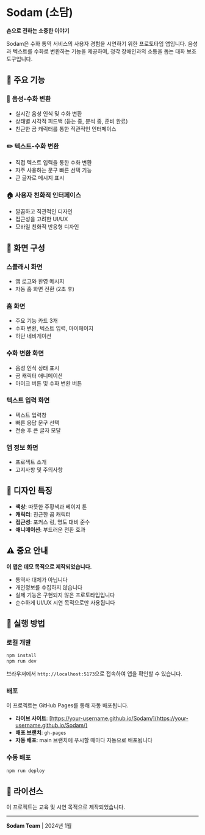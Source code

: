 # Sodam (소담)

**손으로 전하는 소중한 이야기**

Sodam은 수화 통역 서비스의 사용자 경험을 시연하기 위한 프로토타입 앱입니다. 음성과 텍스트를 수화로 변환하는 기능을 제공하여, 청각 장애인과의 소통을 돕는 대화 보조 도구입니다.

## 🌟 주요 기능

### 🎤 음성-수화 변환
- 실시간 음성 인식 및 수화 변환
- 상태별 시각적 피드백 (듣는 중, 분석 중, 준비 완료)
- 친근한 곰 캐릭터를 통한 직관적인 인터페이스

### ✏️ 텍스트-수화 변환
- 직접 텍스트 입력을 통한 수화 변환
- 자주 사용하는 문구 빠른 선택 기능
- 큰 글자로 메시지 표시

### 🏠 사용자 친화적 인터페이스
- 깔끔하고 직관적인 디자인
- 접근성을 고려한 UI/UX
- 모바일 친화적 반응형 디자인

## 📱 화면 구성

### 스플래시 화면
- 앱 로고와 환영 메시지
- 자동 홈 화면 전환 (2초 후)

### 홈 화면
- 주요 기능 카드 3개
- 수화 변환, 텍스트 입력, 마이페이지
- 하단 네비게이션

### 수화 변환 화면
- 음성 인식 상태 표시
- 곰 캐릭터 애니메이션
- 마이크 버튼 및 수화 변환 버튼

### 텍스트 입력 화면
- 텍스트 입력창
- 빠른 응답 문구 선택
- 전송 후 큰 글자 모달

### 앱 정보 화면
- 프로젝트 소개
- 고지사항 및 주의사항

## 🎨 디자인 특징

- **색상**: 따뜻한 주황색과 베이지 톤
- **캐릭터**: 친근한 곰 캐릭터
- **접근성**: 포커스 링, 명도 대비 준수
- **애니메이션**: 부드러운 전환 효과

## ⚠️ 중요 안내

**이 앱은 데모 목적으로 제작되었습니다.**

- 통역사 대체가 아닙니다
- 개인정보를 수집하지 않습니다
- 실제 기능은 구현되지 않은 프로토타입입니다
- 순수하게 UI/UX 시연 목적으로만 사용됩니다

## 🚀 실행 방법

### 로컬 개발
```bash
npm install
npm run dev
```

브라우저에서 `http://localhost:5173`으로 접속하여 앱을 확인할 수 있습니다.

### 배포
이 프로젝트는 GitHub Pages를 통해 자동 배포됩니다.

- **라이브 사이트**: [https://your-username.github.io/Sodam/](https://your-username.github.io/Sodam/)
- **배포 브랜치**: `gh-pages`
- **자동 배포**: main 브랜치에 푸시할 때마다 자동으로 배포됩니다

### 수동 배포
```bash
npm run deploy
```

## 📄 라이선스

이 프로젝트는 교육 및 시연 목적으로 제작되었습니다.

---

**Sodam Team** | 2024년 1월
